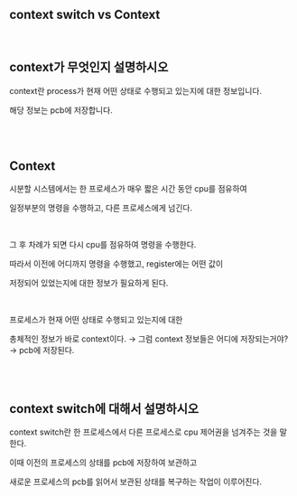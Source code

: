 ## context switch vs Context

<br/>

## context가 무엇인지 설명하시오

context란 process가 현재 어떤 상태로 수행되고 있는지에 대한 정보입니다.

해당 정보는 pcb에 저장합니다.

<br/><br/>

## Context

시분할 시스템에서는 한 프로세스가 매우 짧은 시간 동안 cpu를 점유하여 

일정부분의 명령을 수행하고, 다른 프로세스에게 넘긴다. 

<br/>

그 후 차례가 되면 다시 cpu를 점유하여 명령을 수행한다. 

따라서 이전에 어디까지 명령을 수행했고, register에는 어떤 값이 

저정되어 있었는지에 대한 정보가 필요하게 된다. 

<br/>

프로세스가 현재 어떤 상태로 수행되고 있는지에 대한 

총체적인 정보가 바로 context이다. → 
그럼 context 정보들은 어디에 저장되는거야? → pcb에 저장된다.

<br/><br/>

## context switch에 대해서 설명하시오

context switch란 한 프로세스에서 다른 프로세스로 cpu 제어권을 넘겨주는 것을 말한다.

이때 이전의 프로세스의 상태를 pcb에 저장하여 보관하고 

새로운 프로세스의 pcb를 읽어서 보관된 상태를 복구하는 작업이 이루어진다.